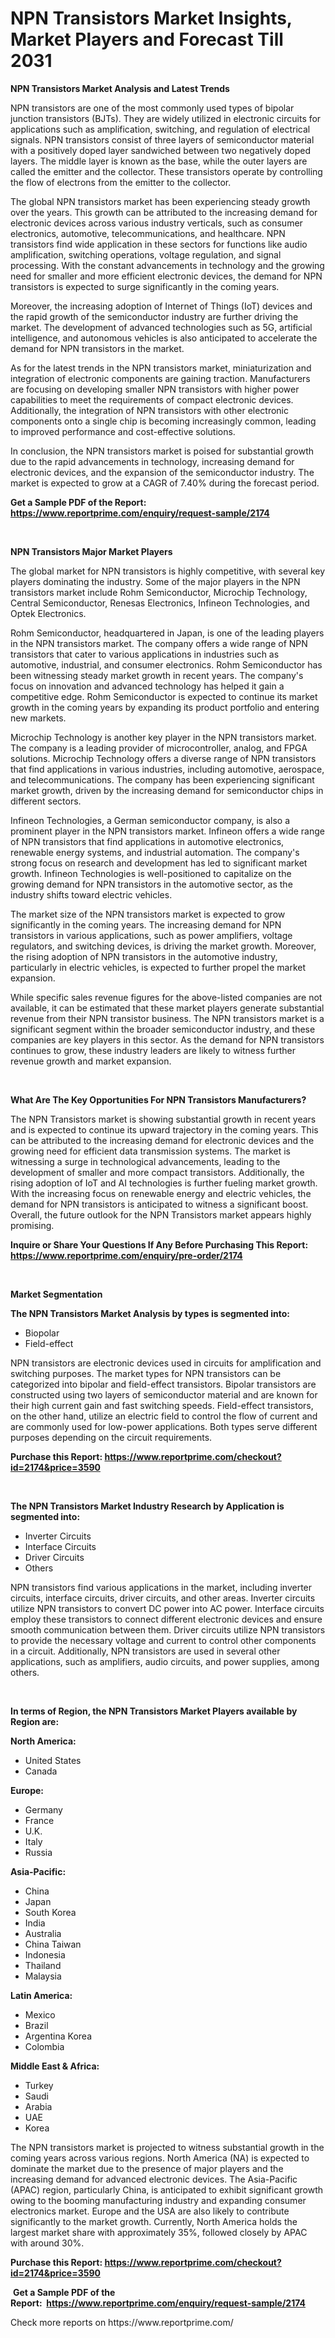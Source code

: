 <p><h1>NPN Transistors Market Insights, Market Players and Forecast Till 2031</h1></p><p><strong>NPN Transistors Market Analysis and Latest Trends</strong></p>
<p><p>NPN transistors are one of the most commonly used types of bipolar junction transistors (BJTs). They are widely utilized in electronic circuits for applications such as amplification, switching, and regulation of electrical signals. NPN transistors consist of three layers of semiconductor material with a positively doped layer sandwiched between two negatively doped layers. The middle layer is known as the base, while the outer layers are called the emitter and the collector. These transistors operate by controlling the flow of electrons from the emitter to the collector.</p><p>The global NPN transistors market has been experiencing steady growth over the years. This growth can be attributed to the increasing demand for electronic devices across various industry verticals, such as consumer electronics, automotive, telecommunications, and healthcare. NPN transistors find wide application in these sectors for functions like audio amplification, switching operations, voltage regulation, and signal processing. With the constant advancements in technology and the growing need for smaller and more efficient electronic devices, the demand for NPN transistors is expected to surge significantly in the coming years.</p><p>Moreover, the increasing adoption of Internet of Things (IoT) devices and the rapid growth of the semiconductor industry are further driving the market. The development of advanced technologies such as 5G, artificial intelligence, and autonomous vehicles is also anticipated to accelerate the demand for NPN transistors in the market.</p><p>As for the latest trends in the NPN transistors market, miniaturization and integration of electronic components are gaining traction. Manufacturers are focusing on developing smaller NPN transistors with higher power capabilities to meet the requirements of compact electronic devices. Additionally, the integration of NPN transistors with other electronic components onto a single chip is becoming increasingly common, leading to improved performance and cost-effective solutions.</p><p>In conclusion, the NPN transistors market is poised for substantial growth due to the rapid advancements in technology, increasing demand for electronic devices, and the expansion of the semiconductor industry. The market is expected to grow at a CAGR of 7.40% during the forecast period.</p></p>
<p><strong>Get a Sample PDF of the Report:&nbsp; <a href="https://www.reportprime.com/enquiry/request-sample/2174">https://www.reportprime.com/enquiry/request-sample/2174</a></strong></p>
<p>&nbsp;</p>
<p><strong>NPN Transistors Major Market Players</strong></p>
<p><p>The global market for NPN transistors is highly competitive, with several key players dominating the industry. Some of the major players in the NPN transistors market include Rohm Semiconductor, Microchip Technology, Central Semiconductor, Renesas Electronics, Infineon Technologies, and Optek Electronics.</p><p>Rohm Semiconductor, headquartered in Japan, is one of the leading players in the NPN transistors market. The company offers a wide range of NPN transistors that cater to various applications in industries such as automotive, industrial, and consumer electronics. Rohm Semiconductor has been witnessing steady market growth in recent years. The company's focus on innovation and advanced technology has helped it gain a competitive edge. Rohm Semiconductor is expected to continue its market growth in the coming years by expanding its product portfolio and entering new markets.</p><p>Microchip Technology is another key player in the NPN transistors market. The company is a leading provider of microcontroller, analog, and FPGA solutions. Microchip Technology offers a diverse range of NPN transistors that find applications in various industries, including automotive, aerospace, and telecommunications. The company has been experiencing significant market growth, driven by the increasing demand for semiconductor chips in different sectors.</p><p>Infineon Technologies, a German semiconductor company, is also a prominent player in the NPN transistors market. Infineon offers a wide range of NPN transistors that find applications in automotive electronics, renewable energy systems, and industrial automation. The company's strong focus on research and development has led to significant market growth. Infineon Technologies is well-positioned to capitalize on the growing demand for NPN transistors in the automotive sector, as the industry shifts toward electric vehicles.</p><p>The market size of the NPN transistors market is expected to grow significantly in the coming years. The increasing demand for NPN transistors in various applications, such as power amplifiers, voltage regulators, and switching devices, is driving the market growth. Moreover, the rising adoption of NPN transistors in the automotive industry, particularly in electric vehicles, is expected to further propel the market expansion.</p><p>While specific sales revenue figures for the above-listed companies are not available, it can be estimated that these market players generate substantial revenue from their NPN transistor business. The NPN transistors market is a significant segment within the broader semiconductor industry, and these companies are key players in this sector. As the demand for NPN transistors continues to grow, these industry leaders are likely to witness further revenue growth and market expansion.</p></p>
<p>&nbsp;</p>
<p><strong>What Are The Key Opportunities For NPN Transistors Manufacturers?</strong></p>
<p><p>The NPN Transistors market is showing substantial growth in recent years and is expected to continue its upward trajectory in the coming years. This can be attributed to the increasing demand for electronic devices and the growing need for efficient data transmission systems. The market is witnessing a surge in technological advancements, leading to the development of smaller and more compact transistors. Additionally, the rising adoption of IoT and AI technologies is further fueling market growth. With the increasing focus on renewable energy and electric vehicles, the demand for NPN transistors is anticipated to witness a significant boost. Overall, the future outlook for the NPN Transistors market appears highly promising.</p></p>
<p><strong>Inquire or Share Your Questions If Any Before Purchasing This Report: <a href="https://www.reportprime.com/enquiry/pre-order/2174">https://www.reportprime.com/enquiry/pre-order/2174</a></strong></p>
<p>&nbsp;</p>
<p><strong>Market Segmentation</strong></p>
<p><strong>The NPN Transistors Market Analysis by types is segmented into:</strong></p>
<p><ul><li>Biopolar</li><li>Field-effect</li></ul></p>
<p><p>NPN transistors are electronic devices used in circuits for amplification and switching purposes. The market types for NPN transistors can be categorized into bipolar and field-effect transistors. Bipolar transistors are constructed using two layers of semiconductor material and are known for their high current gain and fast switching speeds. Field-effect transistors, on the other hand, utilize an electric field to control the flow of current and are commonly used for low-power applications. Both types serve different purposes depending on the circuit requirements.</p></p>
<p><strong>Purchase this Report:&nbsp;<a href="https://www.reportprime.com/checkout?id=2174&price=3590">https://www.reportprime.com/checkout?id=2174&price=3590</a></strong></p>
<p>&nbsp;</p>
<p><strong>The NPN Transistors Market Industry Research by Application is segmented into:</strong></p>
<p><ul><li>Inverter Circuits</li><li>Interface Circuits</li><li>Driver Circuits</li><li>Others</li></ul></p>
<p><p>NPN transistors find various applications in the market, including inverter circuits, interface circuits, driver circuits, and other areas. Inverter circuits utilize NPN transistors to convert DC power into AC power. Interface circuits employ these transistors to connect different electronic devices and ensure smooth communication between them. Driver circuits utilize NPN transistors to provide the necessary voltage and current to control other components in a circuit. Additionally, NPN transistors are used in several other applications, such as amplifiers, audio circuits, and power supplies, among others.</p></p>
<p>&nbsp;</p>
<p><strong>In terms of Region, the NPN Transistors Market Players available by Region are:</strong></p>
<p>
    <p> <strong> North America: </strong>
        <ul>
            <li>United States</li>
            <li>Canada</li>
        </ul>
        </p> 
    <p> <strong> Europe: </strong>
        <ul>
            <li>Germany</li>
            <li>France</li>
            <li>U.K.</li>
            <li>Italy</li>
            <li>Russia</li>
        </ul>
        </p> 
    <p> <strong> Asia-Pacific: </strong>
        <ul>
            <li>China</li>
            <li>Japan</li>
            <li>South Korea</li>
            <li>India</li>
            <li>Australia</li>
            <li>China Taiwan</li>
            <li>Indonesia</li>
            <li>Thailand</li>
            <li>Malaysia</li>
        </ul>
        </p> 
    <p> <strong> Latin America: </strong>
        <ul>
            <li>Mexico</li>
            <li>Brazil</li>
            <li>Argentina Korea</li>
            <li>Colombia</li>
        </ul>
        </p> 
    <p> <strong> Middle East & Africa: </strong>
        <ul>
            <li>Turkey</li>
            <li>Saudi</li>
            <li>Arabia</li>
            <li>UAE</li>
            <li>Korea</li>
        </ul>
    </p>
    </p>
<p><p>The NPN transistors market is projected to witness substantial growth in the coming years across various regions. North America (NA) is expected to dominate the market due to the presence of major players and the increasing demand for advanced electronic devices. The Asia-Pacific (APAC) region, particularly China, is anticipated to exhibit significant growth owing to the booming manufacturing industry and expanding consumer electronics market. Europe and the USA are also likely to contribute significantly to the market growth. Currently, North America holds the largest market share with approximately 35%, followed closely by APAC with around 30%.</p></p>
<p><strong>Purchase this Report: <a href="https://www.reportprime.com/checkout?id=2174&price=3590">https://www.reportprime.com/checkout?id=2174&price=3590</a></strong></p>
<p>&nbsp;<strong>Get a Sample PDF of the Report:&nbsp;&nbsp;<a href="https://www.reportprime.com/enquiry/request-sample/2174">https://www.reportprime.com/enquiry/request-sample/2174</a></strong></p>
<p><strong></strong></p>
<p>Check more reports on https://www.reportprime.com/</p>